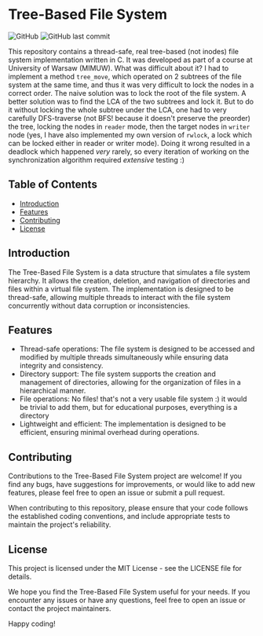 # Tree-Based File System

![GitHub](https://img.shields.io/github/license/your-username/tree-based-file-system)
![GitHub last commit](https://img.shields.io/github/last-commit/your-username/tree-based-file-system)

This repository contains a thread-safe, real tree-based (not inodes) file system implementation written in C.
It was developed as part of a course at University of Warsaw (MIMUW). What was difficult about it?
I had to implement a method `tree_move`, which operated on 2 subtrees of the file system at the same time,
and thus it was very difficult to lock the nodes in a correct order. The naive solution was to lock the root
of the file system. A better solution was to find the LCA of the two subtrees and lock it. But to do it
without locking the whole subtree under the LCA, one had to very carefully DFS-traverse (not BFS! because it doesn't preserve the preorder) the tree,
locking the nodes in `reader` mode, then the target nodes in `writer` node (yes, I have also implemented my own version of `rwlock`, a lock which can be locked
either in reader or writer mode). Doing it wrong resulted in a deadlock which happened *very* rarely, so every iteration of working on the synchronization algorithm required *extensive* testing :)

## Table of Contents

- [Introduction](#introduction)
- [Features](#features)
- [Contributing](#contributing)
- [License](#license)

## Introduction

The Tree-Based File System is a data structure that simulates a file system hierarchy. It allows the creation, deletion, and navigation of directories and files within a virtual file system. The implementation is designed to be thread-safe, allowing multiple threads to interact with the file system concurrently without data corruption or inconsistencies.

## Features

- Thread-safe operations: The file system is designed to be accessed and modified by multiple threads simultaneously while ensuring data integrity and consistency.
- Directory support: The file system supports the creation and management of directories, allowing for the organization of files in a hierarchical manner.
- File operations: No files! that's not a very usable file system :) it would be trivial to add them, but for educational purposes, everything is a directory
- Lightweight and efficient: The implementation is designed to be efficient, ensuring minimal overhead during operations.

## Contributing
Contributions to the Tree-Based File System project are welcome! If you find any bugs, have suggestions for improvements, or would like to add new features, please feel free to open an issue or submit a pull request.

When contributing to this repository, please ensure that your code follows the established coding conventions, and include appropriate tests to maintain the project's reliability.

## License
This project is licensed under the MIT License - see the LICENSE file for details.

We hope you find the Tree-Based File System useful for your needs. If you encounter any issues or have any questions, feel free to open an issue or contact the project maintainers.

Happy coding!
